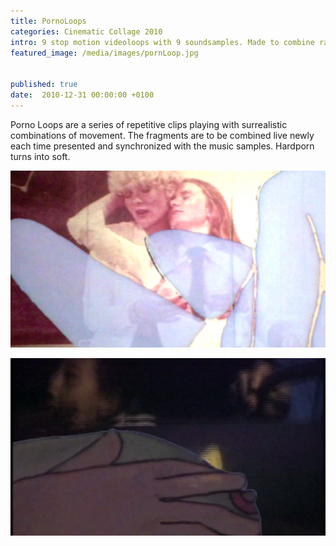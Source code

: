 ```yaml
---
title: PornoLoops
categories: Cinematic Collage 2010
intro: 9 stop motion videoloops with 9 soundsamples. Made to combine randomly. Hard porn made soft. MusicMix by Lorenz Gneist.
featured_image: /media/images/pornLoop.jpg


published: true
date:  2010-12-31 00:00:00 +0100
---
```


Porno Loops are a series of repetitive clips playing with surrealistic combinations of movement. The fragments are to be combined live newly each time presented and synchronized with the music samples. Hardporn turns into soft.

![image](/media/images/pornLoop1.jpg)

![image](/media/images/pornloop3.jpg)